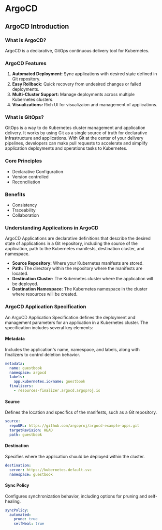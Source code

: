 # ArgoCD

## ArgoCD Introduction

### What is ArgoCD?

ArgoCD is a declarative, GitOps continuous delivery tool for Kubernetes.

### ArgoCD Features

1. **Automated Deployment:** Sync applications with desired state defined in Git repository.
2. **Easy Rollback:** Quick recovery from undesired changes or failed deployments.
3. **Multi-Cluster Support:** Manage deployments across multiple Kubernetes clusters.
4. **Visualizations:** Rich UI for visualizaion and management of applications.

### What is GitOps?

GitOps is a way to do Kubernetes cluster management and application delivery. It works by using Git as a single source of truth for declarative infrastructure and applications. With Git at the center of your delivery pipelines, developers can make pull requests to accelerate and simplify application deployments and operations tasks to Kubernetes.

### Core Principles

- Declarative Configuration
- Version controlled
- Reconciliation

### Benefits

- Consistency
- Traceability
- Collaboration

### Understanding Applications in ArgoCD

ArgoCD Applications are declarative definitions that describe the desired state of applications in a Git repository, including the source of the application, path to the Kubernetes manifests, destination cluster, and namespace.

- **Source Repository:** Where your Kubernetes manifests are stored.
- **Path:** The directory within the repository where the manifests are located.
- **Destination Cluster:** The Kubernetes cluster where the application will be deployed.
- **Destination Namespace:** The Kubernetes namespace in the cluster where resources will be created.

### ArgoCD Application Specification

An ArgoCD Application Specification defines the deployment and management parameters for an application in a Kubernetes cluster. The specification includes several key elements:

#### Metadata

Includes the application's name, namespace, and labels, along with finalizers to control deletion behavior.

```yaml
metadata:
  name: guestbook
  namespace: argocd
  labels:
    app.kubernetes.io/name: guestbook
  finalizers:
    - resources-finalizer.argocd.argoproj.io
```

#### Source

Defines the location and specifics of the manifests, such as a Git repository.

```yaml
source:
  repoURL: https://github.com/argoproj/argocd-example-apps.git
  targetRevision: HEAD
  path: guestbook
```

#### Destination

Specifies where the application should be deployed within the cluster.

```yaml
destination:
  server: https://kubernetes.default.svc
  namespace: guestbook
```

#### Sync Policy

Configures synchronization behavior, including options for pruning and self-healing.

```yaml
syncPolicy:
  automated:
    prune: true
    selfHeal: true
```

